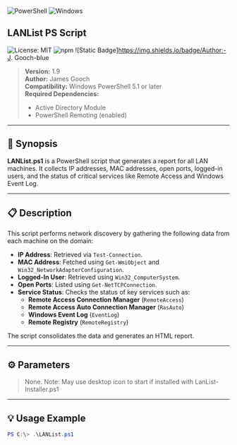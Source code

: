 ![PowerShell](https://img.shields.io/badge/PowerShell-5391FE?style=for-the-badge&logo=powershell&logoColor=white)
![Windows](https://img.shields.io/badge/Windows-0078D6?style=for-the-badge&logo=windows&logoColor=white) 
## **LANList PS Script**

![License: MIT](https://img.shields.io/badge/License-MIT-blue.svg)
![npm](https://img.shields.io/npm/v/package-name)
![Static Badge]https://img.shields.io/badge/Author:-J. Gooch-blue


> **Version:** 1.9  
> **Author:** James Gooch  
> **Compatibility:** Windows PowerShell 5.1 or later  
> **Required Dependencies:**  
> - Active Directory Module  
> - PowerShell Remoting (enabled)

---

## 📝 **Synopsis**

**LANList.ps1** is a PowerShell script that generates a report for all LAN machines. It collects IP addresses, MAC addresses, open ports, logged-in users, and the status of critical services like Remote Access and Windows Event Log. 

---

## 📋 **Description**

This script performs network discovery by gathering the following data from each machine on the domain:

- **IP Address**: Retrieved via `Test-Connection`.
- **MAC Address**: Fetched using `Get-WmiObject` and `Win32_NetworkAdapterConfiguration`.
- **Logged-In User**: Retrieved using `Win32_ComputerSystem`.
- **Open Ports**: Listed using `Get-NetTCPConnection`.
- **Service Status**: Checks the status of key services such as:
  - **Remote Access Connection Manager** (`RemoteAccess`)
  - **Remote Access Auto Connection Manager** (`RasAuto`)
  - **Windows Event Log** (`EventLog`)
  - **Remote Registry** (`RemoteRegistry`)

The script consolidates the data and generates an HTML report.

---

## ⚙️ **Parameters**

> None. Note: May use desktop icon to start if installed with LanList-Installer.ps1

---

## 💡 **Usage Example**

```powershell
PS C:\> .\LANList.ps1
